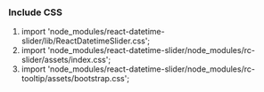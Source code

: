 ### Include CSS

1. import 'node_modules/react-datetime-slider/lib/ReactDatetimeSlider.css';
2. import 'node_modules/react-datetime-slider/node_modules/rc-slider/assets/index.css';
3. import 'node_modules/react-datetime-slider/node_modules/rc-tooltip/assets/bootstrap.css';